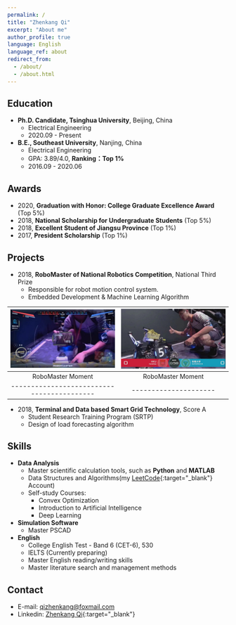 ```yaml
---
permalink: /
title: "Zhenkang Qi"
excerpt: "About me"
author_profile: true
language: English
language_ref: about
redirect_from:
  - /about/
  - /about.html
---
```


<!-- I'm Passionate about the FUTURE., despite the detours. -->

## Education

- **Ph.D. Candidate, Tsinghua University**, Beijing, China
  - Electrical Engineering
  - 2020.09 - Present
- **B.E., Southeast University**, Nanjing, China
  - Electrical Engineering
  - GPA: 3.89/4.0, **Ranking：Top 1%**
  - 2016.09 - 2020.06

## Awards

- 2020, **Graduation with Honor: College Graduate Excellence Award** (Top 5%)
- 2018, **National Scholarship for Undergraduate Students** (Top 5%)
- 2018, **Excellent Student of Jiangsu Province** (Top 1%)
- 2017, **President Scholarship** (Top 1%)

## Projects

- 2018, **RoboMaster of National Robotics Competition**, National Third Prize
  - Responsible for robot motion control system.
  - Embedded Development & Machine Learning Algorithm

| ![RoboMaster](../images/robomaster02.jpg)  | ![RoboMaster](../images/robomaster01.jpg) |
| :----------------------------------------: | :---------------------------------------: |
|             RoboMaster Moment              |             RoboMaster Moment             |
| ------------------------------------------ |           ---------------------           |

- 2018, **Terminal and Data based Smart Grid Technology**, Score A
  - Student Research Training Program (SRTP)
  - Design of load forecasting algorithm

<!-- | ![loadforecasting](../images/loadforecastingloadforecasting01.png) | ![loadforecasting](../images/loadforecasting02.png) |
| :----------------------------------------------------------------: | :-------------------------------------------------: |
|              Results of Short-Term Load Forecasting 1              |      Results of Short-Term Load Forecasting 2       |
|             -----------------------------------------              |                ---------------------                | -->

## Skills

- **Data Analysis**
  - Master scientific calculation tools, such as **Python** and **MATLAB**
  - Data Structures and Algorithms(my [LeetCode](https://leetcode-cn.com/u/qizhenkang/){:target="_blank"} Account)
  - Self-study Courses:
    - Convex Optimization
    - Introduction to Artificial Intelligence
    - Deep Learning
- **Simulation Software**
  - Master PSCAD
- **English**
  - College English Test - Band 6 (CET-6), 530
  - IELTS (Currently preparing)
  - Master English reading/writing skills
  - Master literature search and management methods

## Contact

- E-mail: [qizhenkang@foxmail.com](mailto:qizhenkang@foxmail.com)
- Linkedin: [Zhenkang Qi](https://www.linkedin.com/in/qizhenkang/){:target="_blank"}
  <!-- - WeChat: sdlwqzk -->
  <!-- - Phone: +86-18801380634 -->
